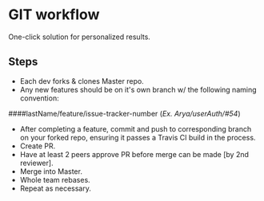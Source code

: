 # GIT workflow

One-click solution for personalized results.

## Steps
* Each dev forks & clones Master repo.
* Any new features should be on it's own branch w/ the following naming convention:

 ####lastName/feature/issue-tracker-number
 (*Ex. Arya/userAuth/#54*)

* After completing a feature, commit and push to corresponding branch on your forked repo, ensuring it passes a Travis CI build in the process.
* Create PR.
* Have at least 2 peers approve PR before merge can be made [by 2nd reviewer].
* Merge into Master.
* Whole team rebases.
* Repeat as necessary.
